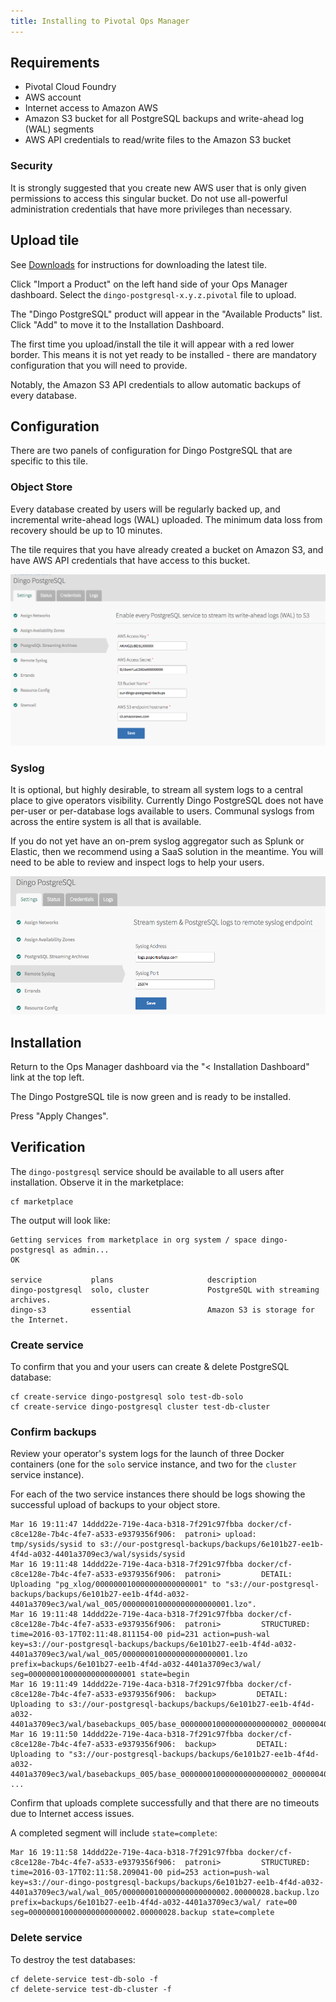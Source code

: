 ```yaml
---
title: Installing to Pivotal Ops Manager
---
```


## <a id="requirements"></a>Requirements

* Pivotal Cloud Foundry
* AWS account
* Internet access to Amazon AWS
* Amazon S3 bucket for all PostgreSQL backups and write-ahead log (WAL) segments
* AWS API credentials to read/write files to the Amazon S3 bucket

### <a id="req-security"></a>Security

It is strongly suggested that you create new AWS user that is only given permissions to access this singular bucket. Do not use all-powerful administration credentials that have more privileges than necessary.

## <a id="upload-tile"></a>Upload tile

See [Downloads](download.html) for instructions for downloading the latest tile.

Click "Import a Product" on the left hand side of your Ops Manager dashboard. Select the `dingo-postgresql-x.y.z.pivotal` file to upload.

The "Dingo PostgreSQL" product will appear in the "Available Products" list. Click "Add" to move it to the Installation Dashboard.

The first time you upload/install the tile it will appear with a red lower border. This means it is not yet ready to be installed - there are mandatory configuration that you will need to provide.

Notably, the Amazon S3 API credentials to allow automatic backups of every database.

## <a id="configuration"></a>Configuration

There are two panels of configuration for Dingo PostgreSQL that are specific to this tile.

### <a id="configuration-object-store"></a>Object Store

Every database created by users will be regularly backed up, and incremental write-ahead logs (WAL) uploaded. The minimum data loss from recovery should be up to 10 minutes.

The tile requires that you have already created a bucket on Amazon S3, and have AWS API credentials that have access to this bucket.

![installation-s3](images/installation-s3.png)

### <a id="configuration-syslog"></a>Syslog

It is optional, but highly desirable, to stream all system logs to a central place to give operators visibility. Currently Dingo PostgreSQL does not have per-user or per-database logs available to users. Communal syslogs from across the entire system is all that is available.

If you do not yet have an on-prem syslog aggregator such as Splunk or Elastic, then we recommend using a SaaS solution in the meantime. You will need to be able to review and inspect logs to help your users.

![installation-syslog](images/installation-syslog.png)

## <a id="installation"></a>Installation

Return to the Ops Manager dashboard via the "< Installation Dashboard" link at the top left.

The Dingo PostgreSQL tile is now green and is ready to be installed.

Press "Apply Changes".

## <a id="verification"></a>Verification

The `dingo-postgresql` service should be available to all users after installation. Observe it in the marketplace:

```
cf marketplace
```

The output will look like:

```
Getting services from marketplace in org system / space dingo-postgresql as admin...
OK

service           plans                     description
dingo-postgresql  solo, cluster             PostgreSQL with streaming archives.
dingo-s3          essential                 Amazon S3 is storage for the Internet.
```

### <a id="verification-create-service"></a>Create service

To confirm that you and your users can create & delete PostgreSQL database:

```
cf create-service dingo-postgresql solo test-db-solo
cf create-service dingo-postgresql cluster test-db-cluster
```

### <a id="verification-confirm-backups"></a>Confirm backups

Review your operator's system logs for the launch of three Docker containers (one for the `solo` service instance, and two for the `cluster` service instance).

For each of the two service instances there should be logs showing the successful upload of backups to your object store.

```
Mar 16 19:11:47 14ddd22e-719e-4aca-b318-7f291c97fbba docker/cf-c8ce128e-7b4c-4fe7-a533-e9379356f906:  patroni> upload: tmp/sysids/sysid to s3://our-postgresql-backups/backups/6e101b27-ee1b-4f4d-a032-4401a3709ec3/wal/sysids/sysid
Mar 16 19:11:48 14ddd22e-719e-4aca-b318-7f291c97fbba docker/cf-c8ce128e-7b4c-4fe7-a533-e9379356f906:  patroni>         DETAIL: Uploading "pg_xlog/000000010000000000000001" to "s3://our-postgresql-backups/backups/6e101b27-ee1b-4f4d-a032-4401a3709ec3/wal/wal_005/000000010000000000000001.lzo".
Mar 16 19:11:48 14ddd22e-719e-4aca-b318-7f291c97fbba docker/cf-c8ce128e-7b4c-4fe7-a533-e9379356f906:  patroni>         STRUCTURED: time=2016-03-17T02:11:48.811154-00 pid=231 action=push-wal key=s3://our-postgresql-backups/backups/6e101b27-ee1b-4f4d-a032-4401a3709ec3/wal/wal_005/000000010000000000000001.lzo prefix=backups/6e101b27-ee1b-4f4d-a032-4401a3709ec3/wal/ seg=000000010000000000000001 state=begin
Mar 16 19:11:49 14ddd22e-719e-4aca-b318-7f291c97fbba docker/cf-c8ce128e-7b4c-4fe7-a533-e9379356f906:  backup>         DETAIL: Uploading to s3://our-postgresql-backups/backups/6e101b27-ee1b-4f4d-a032-4401a3709ec3/wal/basebackups_005/base_000000010000000000000002_00000040/extended_version.txt.
Mar 16 19:11:50 14ddd22e-719e-4aca-b318-7f291c97fbba docker/cf-c8ce128e-7b4c-4fe7-a533-e9379356f906:  backup>         DETAIL: Uploading to "s3://our-postgresql-backups/backups/6e101b27-ee1b-4f4d-a032-4401a3709ec3/wal/basebackups_005/base_000000010000000000000002_00000040/tar_partitions/part_00000000.tar.lzo".
...
```

Confirm that uploads complete successfully and that there are no timeouts due to Internet access issues.

A completed segment will include `state=complete`:

```
Mar 16 19:11:58 14ddd22e-719e-4aca-b318-7f291c97fbba docker/cf-c8ce128e-7b4c-4fe7-a533-e9379356f906:  patroni>         STRUCTURED: time=2016-03-17T02:11:58.209041-00 pid=253 action=push-wal key=s3://our-dingo-postgresql-backups/backups/6e101b27-ee1b-4f4d-a032-4401a3709ec3/wal/wal_005/000000010000000000000002.00000028.backup.lzo prefix=backups/6e101b27-ee1b-4f4d-a032-4401a3709ec3/wal/ rate=00 seg=000000010000000000000002.00000028.backup state=complete
```

### <a id="verification-delete-service"></a>Delete service

To destroy the test databases:

```
cf delete-service test-db-solo -f
cf delete-service test-db-cluster -f
```
